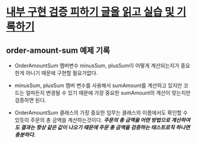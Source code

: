 # [내부 구현 검증 피하기 글을 읽고 실습 및 기록하기](https://jojoldu.tistory.com/614)

## order-amount-sum 예제 기록

- OrderAmountSum 멤버변수 minusSum, plusSum이 어떻게 계산되는지가 중요한게 아니기 때문에 구현할 필요가없다.

- minusSum, plusSum 멤버 변수를 사용해서 sumAmount를 계산하고 있지만 코드는 얼마든지 변경될 수 있기 때문에 가장 중요한 sumAmount의 계산이 맞는지만 검증하면 된다.

- OrderAmountSum 클래스의 가장 중요한 임무는 클래스의 이름에서도 확인할 수 있듯이 주문의 총 금액을 계산하는것이다. <strong><em>주문의 총 금액을 어떤 방법으로 계산하여도 결과는 항상 같은 값이 나오기 때문에 주문 총 금액을 검증하는 테스트로직 하나면 충분하다.</strong></em>
